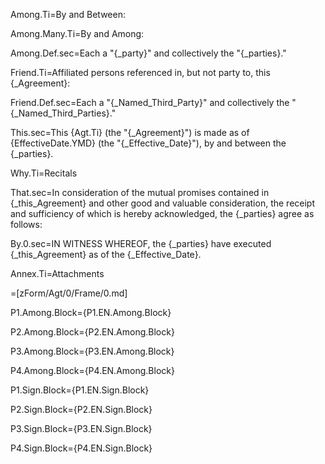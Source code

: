 Among.Ti=By and Between:

Among.Many.Ti=By and Among:

Among.Def.sec=Each a "{_party}" and collectively the "{_parties}."

Friend.Ti=Affiliated persons referenced in, but not party to, this {_Agreement}:

Friend.Def.sec=Each a "{_Named_Third_Party}" and collectively the "{_Named_Third_Parties}."

This.sec=This {Agt.Ti} (the "{_Agreement}") is made as of {EffectiveDate.YMD} (the "{_Effective_Date}"), by and between the {_parties}.

Why.Ti=Recitals

That.sec=In consideration of the mutual promises contained in {_this_Agreement} and other good and valuable consideration, the receipt and sufficiency of which is hereby acknowledged, the {_parties} agree as follows:

By.0.sec=IN WITNESS WHEREOF, the {_parties} have executed {_this_Agreement} as of the {_Effective_Date}.

Annex.Ti=Attachments

=[zForm/Agt/0/Frame/0.md]
  
P1.Among.Block={P1.EN.Among.Block}

P2.Among.Block={P2.EN.Among.Block}

P3.Among.Block={P3.EN.Among.Block}

P4.Among.Block={P4.EN.Among.Block}

P1.Sign.Block={P1.EN.Sign.Block}

P2.Sign.Block={P2.EN.Sign.Block}

P3.Sign.Block={P3.EN.Sign.Block}

P4.Sign.Block={P4.EN.Sign.Block}